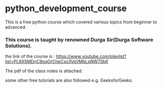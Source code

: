 # python_development_course

This is a free python course which covered various topics from beginner to advanced.

### This course is taught by renowned Durga Sir(Durga Software Solutions).

the link of the course is : https://www.youtube.com/playlist?list=PL6X5MDnC9oqOrCtwCxo3VsVMbLpNW7SkK

The pdf of the class notes is attached.

some other free tutorials are also followed e.g. GeeksforGeeks. 
